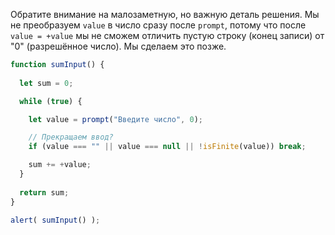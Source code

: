 Обратите внимание на малозаметную, но важную деталь решения. Мы не преобразуем `value` в число сразу после `prompt`, потому что после `value = +value` мы не сможем отличить пустую строку (конец записи) от "0" (разрешённое число). Мы сделаем это позже. 


```js run demo
function sumInput() {
 
  let sum = 0;

  while (true) {

    let value = prompt("Введите число", 0);

    // Прекращаем ввод?
    if (value === "" || value === null || !isFinite(value)) break;

    sum += +value;
  }
  
  return sum;
}

alert( sumInput() ); 
```

